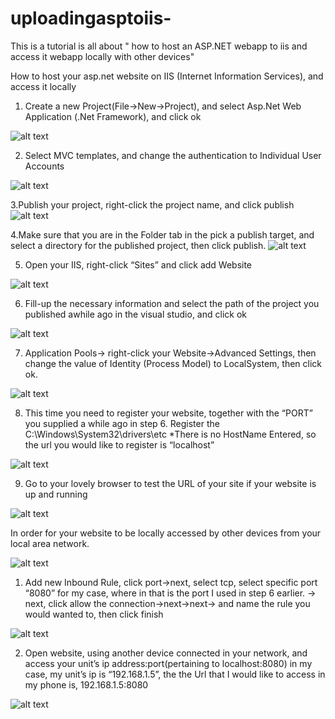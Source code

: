 # uploadingasptoiis-
This is a tutorial is all about " how to host an ASP.NET webapp to iis and access it webapp locally with other devices"



How to host your asp.net website on IIS (Internet Information Services), and access it locally
1.	Create a new Project(File->New->Project), and select Asp.Net Web Application (.Net Framework), and click ok

 ![alt text](https://github.com/mbflores/uploadingasptoiis-/blob/master/images/1.png)

2.	Select MVC templates, and change the authentication to Individual User Accounts

![alt text](https://github.com/mbflores/uploadingasptoiis-/blob/master/images/2.png)









3.Publish your project, right-click the project name, and click publish
 ![alt text](https://github.com/mbflores/uploadingasptoiis-/blob/master/images/3.png)
 
 
4.Make sure that you are in the Folder tab in the pick a publish target, and select a directory for the published project, then click publish.
 ![alt text](https://github.com/mbflores/uploadingasptoiis-/blob/master/images/4.png)
 
 
5. Open your IIS, right-click “Sites” and click add Website


![alt text](https://github.com/mbflores/uploadingasptoiis-/blob/master/images/5.png)



6. Fill-up the necessary information and select the path of the project you published awhile ago in the visual studio, and click ok


![alt text](https://github.com/mbflores/uploadingasptoiis-/blob/master/images/6.png)












7. Application Pools-> right-click your Website->Advanced Settings, then change the value of Identity (Process Model) to LocalSystem, then click ok.


![alt text](https://github.com/mbflores/uploadingasptoiis-/blob/master/images/7.png)
 











8. This time you need to register your website, together with the “PORT” you supplied a while ago in step 6.
Register the C:\Windows\System32\drivers\etc 
*There is no HostName Entered, so the url you would like to register is “localhost”

 
![alt text](https://github.com/mbflores/uploadingasptoiis-/blob/master/images/8.png)








9. Go to your lovely browser to test the URL of your site if your website is up and running
 

![alt text](https://github.com/mbflores/uploadingasptoiis-/blob/master/images/9.png)














In order for your website to be locally accessed by other devices from your local area network.


 ![alt text](https://github.com/mbflores/uploadingasptoiis-/blob/master/images/1-1.png)

1.	Add new Inbound Rule, click port->next, select tcp, select specific port “8080” for my case, where in that is the port I used in step 6 earlier. -> next, click allow the connection->next->next-> and name the rule you would wanted to, then click finish


![alt text](https://github.com/mbflores/uploadingasptoiis-/blob/master/images/1-1a.png)
 
2.	Open website, using another device connected in your network, and access  your unit’s ip address:port(pertaining to localhost:8080) in my case, my unit’s ip is “192.168.1.5”, the the Url that I would like to access in my phone is, 192.168.1.5:8080

![alt text](https://github.com/mbflores/uploadingasptoiis-/blob/master/images/1-2.png)
